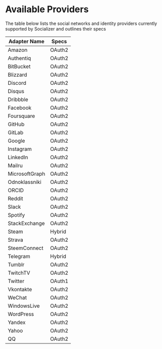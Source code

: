 # Available Providers

The table below lists the social networks and identity providers currently supported by Socializer and outlines their specs

|Adapter Name|Specs|
|--- |--- |
|Amazon|OAuth2|
|Authentiq|OAuth2|
|BitBucket|OAuth2|
|Blizzard|OAuth2|
|Discord|OAuth2|
|Disqus|OAuth2|
|Dribbble|OAuth2|
|Facebook|OAuth2|
|Foursquare|OAuth2|
|GitHub|OAuth2|
|GitLab|OAuth2|
|Google|OAuth2|
|Instagram|OAuth2|
|LinkedIn|OAuth2|
|Mailru|OAuth2|
|MicrosoftGraph|OAuth2|
|Odnoklassniki|OAuth2|
|ORCID|OAuth2|
|Reddit|OAuth2|
|Slack|OAuth2|
|Spotify|OAuth2|
|StackExchange|OAuth2|
|Steam|Hybrid|
|Strava|OAuth2|
|SteemConnect|OAuth2|
|Telegram|Hybrid|
|Tumblr|OAuth2|
|TwitchTV|OAuth2|
|Twitter|OAuth1|
|Vkontakte|OAuth2|
|WeChat|OAuth2|
|WindowsLive|OAuth2|
|WordPress|OAuth2|
|Yandex|OAuth2|
|Yahoo|OAuth2|
|QQ|OAuth2|